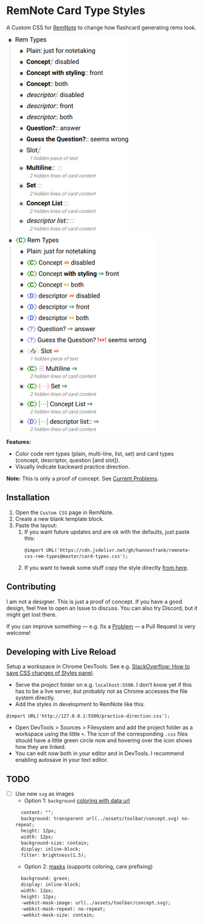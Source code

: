 # RemNote Card Type Styles

A Custom CSS for [RemNote](https://www.remnote.io/) to change how flashcard generating rems look.

![default_style](./default_style.png) ![custom_style](./custom_style.png)

**Features:**

- Color code rem types (plain, multi-line, list, set) and card types (concept, descriptor, question [and slot]).
- Visually indicate backward practice direction.

**Note:** This is only a proof of concept. See [Current Problems](#current-problems).

## Installation

1. Open the `Custom CSS` page in RemNote.
2. Create a new blank template block.
3. Paste the layout:
   1. If you want future updates and are ok with the defaults, just paste this:
      ```
      @import URL('https://cdn.jsdelivr.net/gh/hannesfrank/remnote-css-rem-types@master/card-types.css');
      ```
   2. If you want to tweak some stuff copy the style directly [from here](https://github.com/hannesfrank/remnote-css-rem-types/blob/master/card-types.css).

## Contributing

I am not a designer. This is just a proof of concept.
If you have a good design, feel free to open an Issue to discuss. You can also try Discord, but it might get lost there.

If you can improve something — e.g. fix a [Problem](#current-problems) — a Pull Request is very welcome!

## Developing with Live Reload

Setup a workspace in Chrome DevTools. See e.g. [StackOverflow: How to save CSS changes of Styles panel](https://stackoverflow.com/questions/6843495/how-to-save-css-changes-of-styles-panel-of-chrome-developer-tools).

- Serve the project folder on e.g. `localhost:5500`. I don't know yet if this has to be a live server, but probably not as Chrome accesses the file system directly.
- Add the styles in development to RemNote like this:
```
@import URL('http://127.0.0.1:5500/practice-direction.css');
```
- Open DevTools > Sources > Filesystem and add the project folder as a workspace using the little `+`. The icon of the corresponding `.css` files should have a little green circle now and hovering over the icon shows how they are linked.
- You can edit now both in your editor and in DevTools. I recommend enabling autosave in your text editor.


## TODO

- [ ] Use new `svg` as images
  - Option 1: `background` [coloring with data url](https://stackoverflow.com/questions/13367868/modify-svg-fill-color-when-being-served-as-background-image)
  ```
   	content: "";
    background: transparent url(../assets/toolbar/concept.svg) no-repeat;
    height: 12px;
    width: 12px;
    background-size: contain;
    display: inline-block;
    filter: brightness(1.5);
  ```
  - Option 2: [masks](https://developer.mozilla.org/de/docs/Web/CSS/mask) (supports coloring, care prefixing)
  ```
    background: green;
    display: inline-block;
    width: 12px;
    height: 12px;
    -webkit-mask-image: url(../assets/toolbar/concept.svg);
    -webkit-mask-repeat: no-repeat;
    -webkit-mask-size: contain;
  ```
